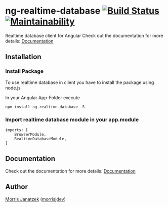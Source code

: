# ng-realtime-database [![Build Status](https://travis-ci.org/morrisjdev/ng-realtime-database.svg?branch=master)](https://travis-ci.org/morrisjdev/ng-realtime-database) [![Maintainability](https://api.codeclimate.com/v1/badges/6cc48bef1a9e51422f95/maintainability)](https://codeclimate.com/github/morrisjdev/ng-realtime-database/maintainability) 

Realtime database client for Angular
Check out the documentation for more details: [Documentation](https://realtime-database.azurewebsites.net/)


## Installation

### Install Package
To use realtime database in client you have to install the package using node.js

In your Angular App-Folder execute

```
npm install ng-realtime-database -S
```

### Import realtime database module in your app.module

```
imports: [
    BrowserModule,
    RealtimeDatabaseModule, 
]
```

## Documentation

Check out the documentation for more details: [Documentation](https://realtime-database.azurewebsites.net/)

## Author

[Morris Janatzek](http://morrisj.net) ([morrisjdev](https://github.com/morrisjdev))
